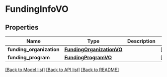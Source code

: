 # FundingInfoVO

## Properties
Name | Type | Description | Notes
------------ | ------------- | ------------- | -------------
**funding_organization** | [**FundingOrganizationVO**](FundingOrganizationVO.md) |  | [optional] 
**funding_program** | [**FundingProgramVO**](FundingProgramVO.md) |  | [optional] 

[[Back to Model list]](../README.md#documentation-for-models) [[Back to API list]](../README.md#documentation-for-api-endpoints) [[Back to README]](../README.md)


